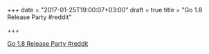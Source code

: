 +++
date = "2017-01-25T19:00:07+03:00"
draft = true
title = "Go 1.8 Release Party  #reddit"

+++

<p><a href="https://t.co/xEHbwoF5Dm">Go 1.8 Release Party  #reddit</a></p>
